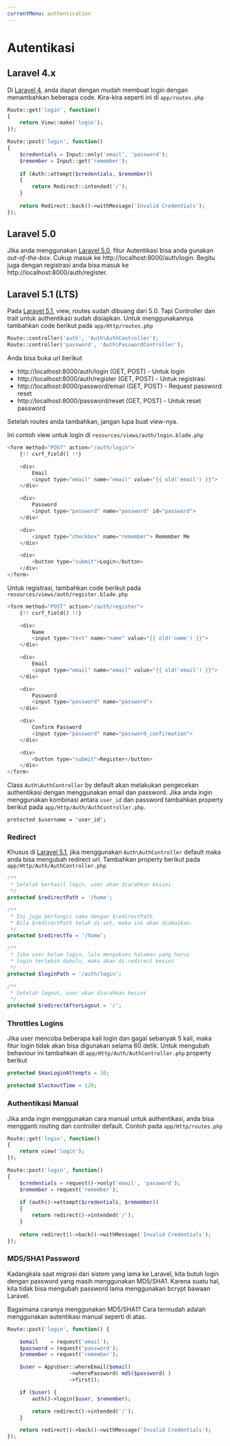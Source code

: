 ```yaml
---
currentMenu: authentication
---
```


Autentikasi
===========

Laravel 4.x
-----------

Di [Laravel 4](http://laravel.com/docs/4.2/security), anda dapat dengan mudah membuat login dengan menambahkan beberapa code. Kira-kira seperti ini di `app/routes.php`

```php
Route::get('login', function()
{
    return View::make('login');
});

Route::post('login', function()
{
    $credentials = Input::only('email', 'password');
    $remember = Input::get('remember');
    
    if (Auth::attempt($credentials, $remember))
    {
        return Redirect::intended('/');
    }
    
    return Redirect::back()->withMessage('Invalid Credentials');
});
```

Laravel 5.0
-----------
Jika anda menggunakan [Laravel 5.0](http://laravel.com/docs/5.0/authentication), fitur Autentikasi bisa anda gunakan *out-of-the-box*. Cukup masuk ke http://localhost:8000/auth/login. Begitu juga dengan registrasi anda bisa masuk ke http://localhost:8000/auth/register.


Laravel 5.1 (LTS)
-----------------

Pada [Laravel 5.1](http://laravel.com/docs/5.1/authentication), view, routes sudah dibuang dari 5.0. Tapi Controller dan trait untuk authentikasi sudah disiapkan. Untuk menggunakannya tambahkan code berikut pada `app/Http/routes.php`

```php
Route::controller('auth', 'Auth\AuthController');
Route::controller('password', 'Auth\PasswordController');
```
Anda bisa buka url berikut 

* http://localhost:8000/auth/login (GET, POST) - Untuk login 
* http://localhost:8000/auth/register (GET, POST) - Untuk registrasi
* http://localhost:8000/password/email (GET, POST) - Request password reset
* http://localhost:8000/password/reset (GET, POST) - Untuk reset password

Setelah routes anda tambahkan, jangan lupa buat view-nya.

Ini contoh view untuk login di `resources/views/auth/login.blade.php`

```php
<form method="POST" action="/auth/login">
    {!! csrf_field() !!}

    <div>
        Email
        <input type="email" name="email" value="{{ old('email') }}">
    </div>

    <div>
        Password
        <input type="password" name="password" id="password">
    </div>

    <div>
        <input type="checkbox" name="remember"> Remember Me
    </div>

    <div>
        <button type="submit">Login</button>
    </div>
</form>
```

Untuk registrasi, tambahkan code berikut pada `resources/views/auth/register.blade.php`

```php
<form method="POST" action="/auth/register">
    {!! csrf_field() !!}

    <div>
        Name
        <input type="text" name="name" value="{{ old('name') }}">
    </div>

    <div>
        Email
        <input type="email" name="email" value="{{ old('email') }}">
    </div>

    <div>
        Password
        <input type="password" name="password">
    </div>

    <div>
        Confirm Password
        <input type="password" name="password_confirmation">
    </div>

    <div>
        <button type="submit">Register</button>
    </div>
</form>
```

Class `Auth\AuthController` by default akan melakukan pengecekan authentikasi dengan menggunakan email dan password. Jika anda ingin menggunakan kombinasi antara `user_id` dan password tambahkan property berikut pada `app/Http/Auth/AuthController.php`.

```
protected $username = 'user_id';
```

### Redirect

Khusus di [Laravel 5.1](http://laravel.com/docs/5.1/authentication#included-authenticating), jika menggunakan `Auth\AuthController` default maka anda bisa mengubah redirect url. Tambahkan property berikut pada `app/Http/Auth/AuthController.php`

```php
/** 
 * Setelah berhasil login, user akan diarahkan kesini
 */ 
protected $redirectPath = '/home';

/** 
 * Ini juga berfungsi sama dengan $redirectPath.
 * Bila $redirectPath telah di-set, maka ini akan diabaikan.
 */ 
protected $redirectTo = '/home';

/** 
 * Jika user belum login, lalu mengakses halaman yang harus
 * login terlebih dahulu, maka akan di-redirect kesini
 */ 
protected $loginPath = '/auth/login';

/** 
 * Setelah logout, user akan diarahkan kesini
 */ 
protected $redirectAfterLogout = '/';
```

### Throttles Logins

Jika user mencoba beberapa kali login dan gagal sebanyak 5 kali, maka fitur login tidak akan bisa digunakan selama 60 detik. Untuk mengubah behaviour ini tambahkan di `app/Http/Auth/AuthController.php` property berikut

```php
protected $maxLoginAttempts = 10;

protected $lockoutTime = 120;
```

### Authentikasi Manual

Jika anda ingin menggunakan cara manual untuk authentikasi, anda bisa mengganti routing dan controller default. Contoh pada `app/Http/routes.php`

```php
Route::get('login', function()
{
    return view('login');
});

Route::post('login', function()
{
    $credentials = request()->only('email', 'password');
    $remember = request('remember');
    
    if (auth()->attempt($credentials, $remember))
    {
        return redirect()->intended('/');
    }
    
    return redirect()->back()->withMessage('Invalid Credentials');
});
```

### MD5/SHA1 Password

Kadangkala saat migrasi dari sistem yang lama ke Laravel, kita butuh login dengan password yang masih menggunakan MD5/SHA1. Karena suatu hal, kita tidak bisa mengubah password lama menggunakan bcrypt bawaan Laravel. 

Bagaimana caranya menggunakan MD5/SHA1? Cara termudah adalah menggunakan autentikasi manual seperti di atas.

```php
Route::post('login', function() {

    $email    = request('email');
    $password = request('password');
    $remember = request('remember');

    $user = App\User::whereEmail($email)
                    ->wherePassword( md5($password) )
                    ->first();

    if ($user) {
        auth()->login($user, $remember);

        return redirect()->intended('/');
    }

    return redirect()->back()->withMessage('Invalid Credentials');
});
```
